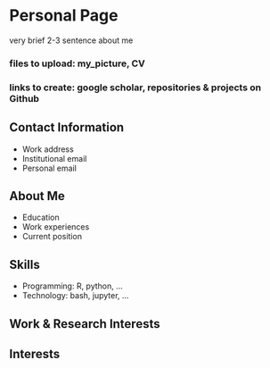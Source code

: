 # Personal Page

very brief 2-3 sentence about me

### files to upload: my_picture, CV
### links to create: google scholar, repositories & projects on Github

## Contact Information
- Work address
- Institutional email
- Personal email

## About Me
- Education
- Work experiences
- Current position

## Skills
- Programming: R, python, ...
- Technology: bash, jupyter, ...

## Work & Research Interests

## Interests
